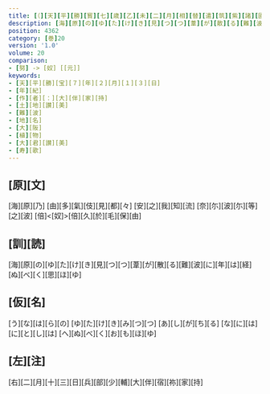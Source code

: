 ```yaml
---
title: [（][天][平][勝][寳][七][歳][乙][未][二][月][相][替][遣][筑][紫][諸][國][防][人][等][歌][）][（][陳][私][拙][懐][一][首]<[[并][短][歌]]>[）]
description: [海][原][の][ゆ][た][け][き][見][つ][つ][葦][が][散][る][難][波][に][年][は][経][ぬ][べ][く][思][ほ][ゆ]
position: 4362
category: [巻]20
version: '1.0'
volume: 20
comparison:
- [努] -> [奴] [[元]]
keywords:
- [天][平][勝][宝][７][年][２][月][１][３][日]
- [年][紀]
- [作][者][：][大][伴][家][持]
- [土][地][讃][美]
- [難][波]
- [地][名]
- [大][阪]
- [植][物]
- [大][君][讃][美]
- [寿][歌]
---
```


## [原][文]

[海][原][乃] [由][多][氣][伎][見][都][々] [安][之][我][知][流] [奈][尓][波][尓][等][之][波] [倍]<[奴]>[倍][久][於][毛][保][由]

## [訓][読]

[海][原][の][ゆ][た][け][き][見][つ][つ][葦][が][散][る][難][波][に][年][は][経][ぬ][べ][く][思][ほ][ゆ]

## [仮][名]

[う][な][は][ら][の] [ゆ][た][け][き][み][つ][つ] [あ][し][が][ち][る] [な][に][は][に][と][し][は] [へ][ぬ][べ][く][お][も][ほ][ゆ]

## [左][注]

[右][二][月][十][三][日][兵][部][少][輔][大][伴][宿][祢][家][持]

